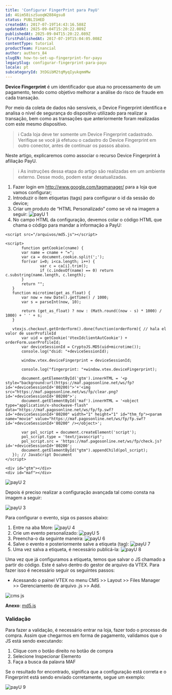 ```yaml
---
title: 'Configurar FingerPrint para PayU'
id: 4Gim58iszSuoqW2884gsu8
status: PUBLISHED
createdAt: 2017-07-19T14:43:16.588Z
updatedAt: 2025-09-04T15:20:22.089Z
publishedAt: 2025-09-04T15:20:22.089Z
firstPublishedAt: 2017-07-19T15:04:05.008Z
contentType: tutorial
productTeam: Financial
author: authors_84
slugEN: how-to-set-up-fingerprint-for-payu
legacySlug: configurar-fingerprint-para-payu
locale: pt
subcategoryId: 3tDGibM2tqMyqIyukqmmMw
---
```


__Device Fingerprint__ é um identificador que atua no processamento de um pagamento, tendo como objetivo melhorar a análise do risco de fraude em cada transação. 

Por meio da coleta de dados não sensíveis, o Device Fingerprint identifica e analisa o nível de segurança do dispositivo utilizado para realizar a transação, bem como as transações que anteriormente foram realizadas com este mesmo dispositivo.

> ℹ️ Cada loja deve ter somente um Device Fingerprint cadastrado. Verifique se você já efetuou o cadastro do Device Fingerprint em outro conector, antes de continuar os passos abaixo.

Neste artigo, explicaremos como associar o recurso Device Fingerprint à afiliação PayU.

> ℹ️ As instruções dessa etapa do artigo são realizadas em um ambiente externo. Desse modo, podem estar desatualizadas.

1. Fazer login em http://www.google.com/tagmanager/ para a loja que vamos configurar;
2. Introduzir o item etiquetas (tags) para configurar o id da sessão do device;
3. Criar um produto de “HTML Personalizado” como se vê na imagem a seguir:
  ![payU 1](https://cdn.statically.io/gh/vtexdocs/help-center-content/refs/heads/main/docs/pt/tutorials/pagamentos/configura%C3%A7%C3%B5es-de-pagamentos/configurar-fingerprint-para-payu_1.png)
5. No campo HTML da configuração, devemos colar o código HTML que chama o código para mandar a informação a PayU:

```
<script src="/arquivos/md5.js"></script>

<script>
       function getCookie(cname) {
       var name = cname + "=";
       var ca = document.cookie.split(';');
       for(var i=0; i<ca.length; i++) {
               var c = ca[i].trim();
               if (c.indexOf(name) == 0) return c.substring(name.length, c.length);
       }
       return "";
   }
   function microtime(get_as_float) {
       var now = new Date().getTime() / 1000;
       var s = parseInt(now, 10);

       return (get_as_float) ? now : (Math.round((now - s) * 1000) / 1000) + ' ' + s;
   }

   vtexjs.checkout.getOrderForm().done(function(orderForm){ // hala el valor de userProfileId
       var uid = getCookie('VtexIdclientAutCookie') + orderForm.userProfileId;
       var deviceSessionId = CryptoJS.MD5(uid+microtime());
       console.log("dsid: "+deviceSessionId);

       window.vtex.deviceFingerprint = deviceSessionId;

       console.log("fingerprint: "+window.vtex.deviceFingerprint);

       document.getElementById('gtm').innerHTML = '<p style="background:url(https://maf.pagosonline.net/ws/fp?id='+deviceSessionId+'80200)">'+'<img src="https://maf.pagosonline.net/ws/fp/clear.png?id='+deviceSessionId+'80200">';
       document.getElementById('maf').innerHTML = '<object type="application/x-shockwave-flash" data="https://maf.pagosonline.net/ws/fp/fp.swf?id='+deviceSessionId+'80200" width="1" height="1" id="thm_fp"><param name="movie" value="https://maf.pagosonline.net/ws/fp/fp.swf?id='+deviceSessionId+'80200" /></object>';

       var pol_script = document.createElement('script');
       pol_script.type = 'text/javascript';
       pol_script.src = 'https://maf.pagosonline.net/ws/fp/check.js?id='+deviceSessionId+'80200';
       document.getElementById("gtm").appendChild(pol_script);
   }); // JavaScript Document
</script>

<div id="gtm"></div>
<div id="maf"></div>
```

![payU 2](https://cdn.statically.io/gh/vtexdocs/help-center-content/refs/heads/main/docs/pt/tutorials/pagamentos/configura%C3%A7%C3%B5es-de-pagamentos/configurar-fingerprint-para-payu_2.png)

Depois é preciso realizar a configuração avançada tal como consta na imagem a seguir:

![payU 3](https://cdn.statically.io/gh/vtexdocs/help-center-content/refs/heads/main/docs/pt/tutorials/pagamentos/configura%C3%A7%C3%B5es-de-pagamentos/configurar-fingerprint-para-payu_3.png)

Para configurar o evento, siga os passos abaixo:

1. Entre na aba More:
  ![payU 4](https://cdn.statically.io/gh/vtexdocs/help-center-content/refs/heads/main/docs/pt/tutorials/pagamentos/configura%C3%A7%C3%B5es-de-pagamentos/configurar-fingerprint-para-payu_4.png)
2. Crie um evento personalizado:
  ![payU 5](https://cdn.statically.io/gh/vtexdocs/help-center-content/refs/heads/main/docs/pt/tutorials/pagamentos/configura%C3%A7%C3%B5es-de-pagamentos/configurar-fingerprint-para-payu_5.png)
3. Preencha-o da seguinte maneira:
  ![payU 6](https://cdn.statically.io/gh/vtexdocs/help-center-content/refs/heads/main/docs/pt/tutorials/pagamentos/configura%C3%A7%C3%B5es-de-pagamentos/configurar-fingerprint-para-payu_6.png)
4. Salve o evento e posteriormente salve a etiqueta (tag):
  ![payU 7](https://cdn.statically.io/gh/vtexdocs/help-center-content/refs/heads/main/docs/pt/tutorials/pagamentos/configura%C3%A7%C3%B5es-de-pagamentos/configurar-fingerprint-para-payu_7.png)
5. Uma vez salva a etiqueta, é necessário publicá-la:
  ![payU 8](https://cdn.statically.io/gh/vtexdocs/help-center-content/refs/heads/main/docs/pt/tutorials/pagamentos/configura%C3%A7%C3%B5es-de-pagamentos/configurar-fingerprint-para-payu_8.png)

Uma vez que já configuramos a etiqueta, temos que salvar o JS chamado a partir do código. Este é salvo dentro do gestor de arquivo da VTEX. Para fazer isso é necessário seguir os seguintes passos:

- Acessando o painel VTEX no menu CMS >> Layout >> Files Manager >> Gerenciamento de arquivo .js >> Add.

![cms js](https://cdn.statically.io/gh/vtexdocs/help-center-content/refs/heads/main/docs/pt/tutorials/pagamentos/configura%C3%A7%C3%B5es-de-pagamentos/configurar-fingerprint-para-payu_9.png)

__Anexo__: [md5.js](https://cdn.statically.io/gh/vtexdocs/help-center-content/files-migration-script/docs/pt/tutorials/pagamentos/configurações-de-pagamentos/md5.js)

### Validação

Para fazer a validação, é necessário entrar na loja, fazer todo o processo de compra. Assim que chegarmos em forma de pagamento, validamos que o JS está sendo executando:

1. Clique com o botão direito no botão de compra
2. Selecione Inspecionar Elemento
3. Faça a busca da palavra MAF

Se o resultado for encontrado, significa que a configuração está correta e o Fingerprint está sendo enviado corretamente, segue um exemplo:

![payU 9](https://cdn.statically.io/gh/vtexdocs/help-center-content/refs/heads/main/docs/pt/tutorials/pagamentos/configura%C3%A7%C3%B5es-de-pagamentos/configurar-fingerprint-para-payu_10.png)

